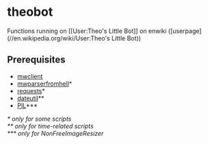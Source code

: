theobot
=======

Functions running on [[User:Theo's Little Bot]] on enwiki ([userpage](//en.wikipedia.org/wiki/User:Theo's Little Bot))

Prerequisites
----
* [mwclient](http://sourceforge.net/projects/mwclient/)
* [mwparserfromhell](https://github.com/earwig/mwparserfromhell)*
* [requests](http://docs.python-requests.org/en/latest/)*
* [dateutil](http://labix.org/python-dateutil)**
* [PIL](http://www.pythonware.com/products/pil/)***


_* only for some scripts_<br>
_** only for time-related scripts_<br>
_*** only for NonFreeImageResizer_<br>